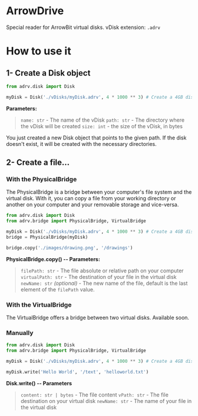 # ArrowDrive
Special reader for ArrowBit virtual disks.
vDisk extension: `.adrv`

# How to use it



## 1- Create a Disk object
```py
from adrv.disk import Disk

myDisk = Disk('./vDisks/myDisk.adrv', 4 * 1000 ** 3) # Create a 4GB disk.
```

**Parameters:**
> `name: str` - The name of the vDisk
> `path: str` - The directory where the vDisk will be created
> `size: int` - the size of the vDisk, in bytes

You just created a new Disk object that points to the given path. If the disk doesn't exist, it will be created with the necessary directories.

## 2- Create a file...

### With the PhysicalBridge

The PhysicalBridge is a bridge between your computer's file system and the virtual disk. With it, you can copy a file from your working directory or another on your computer and your removable storage and vice-versa.

```py
from adrv.disk import Disk
from adrv.bridge import PhysicalBridge, VirtualBridge

myDisk = Disk('./vDisks/myDisk.adrv', 4 * 1000 ** 3) # Create a 4GB disk.
bridge = PhysicalBridge(myDisk)

bridge.copy('./images/drawing.png', '/drawings')
```

**PhysicalBridge.copy() -- Parameters:**
> `filePath: str` - The file absolute or relative path on your computer
> `virtualPath: str` - The destination of your file in the virtual disk
> `newName: str` *(optional)* - The new name of the file, default is the last element of the `filePath` value.

### With the VirtualBridge
The VirtualBridge offers a bridge between two virtual disks.
Available soon.

### Manually
```py
from adrv.disk import Disk
from adrv.bridge import PhysicalBridge, VirtualBridge

myDisk = Disk('./vDisks/myDisk.adrv', 4 * 1000 ** 3) # Create a 4GB disk.

myDisk.write('Hello World', '/text', 'helloworld.txt')
```

**Disk.write() -- Parameters**
> `content: str | bytes` - The file content
> `vPath: str` - The file destination on your virtual disk
> `newName: str` - The name of your file in the virtual disk